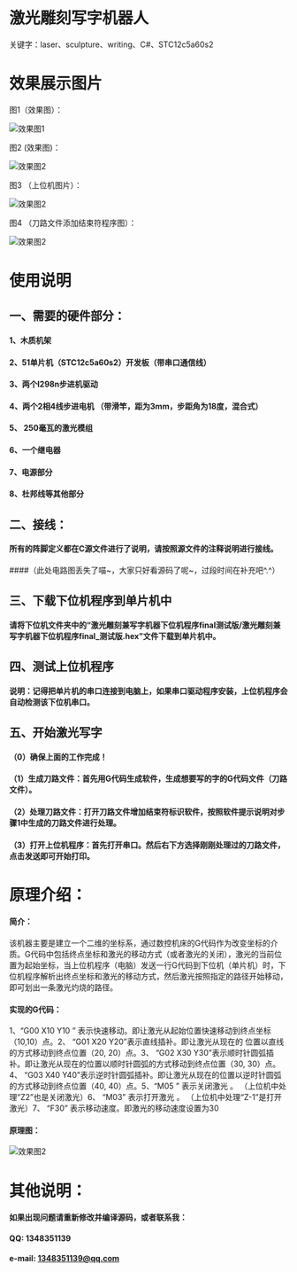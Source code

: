 # 激光雕刻写字机器人
关键字：laser、sculpture、writing、C#、STC12c5a60s2

# 效果展示图片
图1（效果图）：

![效果图1](https://github.com/WhisperHear/Laser_Writing_Machine/blob/master/图片展示/running.jpg)

图2 (效果图)：

![效果图2](https://github.com/WhisperHear/Laser_Writing_Machine/blob/master/图片展示/demo.jpg)

图3 （上位机图片）：

![效果图2](https://github.com/WhisperHear/Laser_Writing_Machine/blob/master/图片展示/上位机图片.JPG)

图4 （刀路文件添加结束符程序图）：

![效果图2](https://github.com/WhisperHear/Laser_Writing_Machine/blob/master/图片展示/nc_files_change.jpg)

# 使用说明
## 一、需要的硬件部分：
#### 1、木质机架
#### 2、51单片机（STC12c5a60s2）开发板（带串口通信线）
#### 3、两个l298n步进机驱动
#### 4、两个2相4线步进电机 （带滑竿，距为3mm，步距角为18度，混合式）
#### 5、 250毫瓦的激光模组
#### 6、一个继电器
#### 7、电源部分
#### 8、杜邦线等其他部分

## 二、接线：
#### 所有的阵脚定义都在C源文件进行了说明，请按照源文件的注释说明进行接线。
####（此处电路图丢失了喵~，大家只好看源码了呢~，过段时间在补充吧^.^）

## 三、下载下位机程序到单片机中
#### 请将下位机文件夹中的“激光雕刻兼写字机器下位机程序final测试版/激光雕刻兼写字机器下位机程序final_测试版.hex”文件下载到单片机中。

## 四、测试上位机程序
#### 说明：记得把单片机的串口连接到电脑上，如果串口驱动程序安装，上位机程序会自动检测该下位机串口。

## 五、开始激光写字
#### （0）确保上面的工作完成！
#### （1）生成刀路文件：首先用G代码生成软件，生成想要写的字的G代码文件（刀路文件）。
#### （2）处理刀路文件：打开刀路文件增加结束符标识软件，按照软件提示说明对步骤1中生成的刀路文件进行处理。
#### （3）打开上位机程序：首先打开串口。然后右下方选择刚刚处理过的刀路文件，点击发送即可开始打印。

# 原理介绍：
#### 简介：
该机器主要是建立一个二维的坐标系，通过数控机床的G代码作为改变坐标的介质。G代码中包括终点坐标和激光的移动方式（或者激光的关闭），激光的当前位置为起始坐标，当上位机程序（电脑）发送一行G代码到下位机（单片机）时，下位机程序解析出终点坐标和激光的移动方式，然后激光按照指定的路径开始移动，即可划出一条激光灼烧的路径。

#### 实现的G代码：
1、“G00  X10  Y10 ” 表示快速移动。即让激光从起始位置快速移动到终点坐标（10,10）点。2、 “G01   X20   Y20”表示直线插补。即让激光从现在的 位置以直线的方式移动到终点位置（20,   20）点。3、  “G02   X30   Y30”表示顺时针圆弧插补。即让激光从现在的位置以顺时针圆弧的方式移动到终点位置（30,    30）点。4、 “G03   X40   Y40”表示逆时针圆弧插补。即让激光从现在的位置以逆时针圆弧的方式移动到终点位置（40,    40）点。5、“M05 ”   表示关闭激光 。    （上位机中处理“Z2”也是关闭激光）6、 “M03”    表示打开激光 。    （上位机中处理“Z-1”是打开激光）7、 “F30”      表示移动速度。即激光的移动速度设置为30

#### 原理图：
![效果图2](https://github.com/WhisperHear/Laser_Writing_Machine/blob/master/图片展示/principle.png)


# 其他说明：

#### 如果出现问题请重新修改并编译源码，或者联系我：
#### QQ: 1348351139
#### e-mail: 1348351139@qq.com


